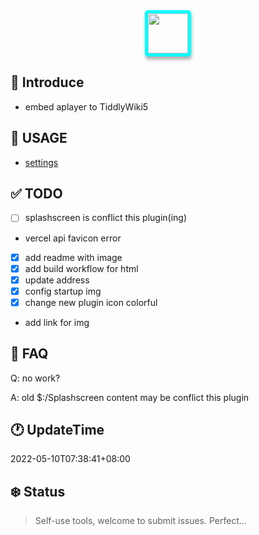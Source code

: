 <div style="text-align: center;">
<img src="https://cdn.jsdelivr.net/gh/oeyoews/img/music-notes.png" style="border-radius: 5px; border: 5px solid cyan; box-shadow: 1px 5px 5px #0000004d;width:64px;" />
</div>


## 👤 Introduce

* embed aplayer to TiddlyWiki5

## 📑 USAGE

* [settings](https://twms.vercel.app/#%24%3A%2Fplugins%2Foeyoews%2FTwm%2Fsettings)

## ✅ TODO

* [ ] splashscreen is conflict this plugin(ing)
* vercel api favicon error
* [x] add readme with image
* [x] add build workflow for html
* [x] update address
* [x] config startup img
* [x] change new plugin icon colorful
* add link for img

## 🎤 FAQ

Q: no work?

A: old $:/Splashscreen content may be conflict this plugin


## 🕐 UpdateTime

2022-05-10T07:38:41+08:00

## ❄️ Status

> Self-use tools, welcome to submit issues. Perfect...
